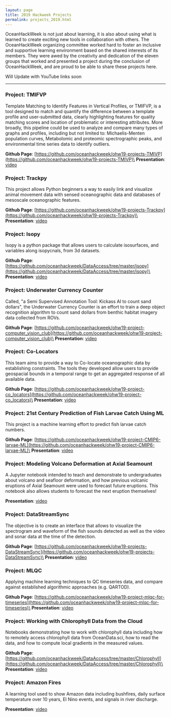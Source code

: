 ```yaml
---
layout: page
title: 2019 Hackweek Projects
permalink: projects_2019.html
---
```


OceanHackWeek is not just about learning, it is also about using what is learned to create exciting new tools in collaboration with others. The OceanHackWeek organizing committee worked hard to foster an inclusive and supportive learning environment based on the shared interests of its members. They were awed by the creativity and dedication of the eleven groups that worked and presented a project during the conclusion of OceanHackWeek, and are proud to be able to share these projects here.

Will Update with YouTube links soon


---

### Project: TMIFVP

Template Matching to Identify Features in Vertical Profiles, or TMIFVP, is a tool designed to match and quantify the difference between a template profile and user-submitted data, clearly highlighting features for quality matching scores and location of problematic or interesting attributes. More broadly, this pipeline could be used to analyze and compare many types of graphs and profiles, including but not limited to: Michaelis-Menten population curves, Metabolomic and proteomic spectrographic peaks, and environmental time series data to identify outliers.

**Github Page**: [https://github.com/oceanhackweek/ohw19-projects-TMIVP](https://github.com/oceanhackweek/ohw19-projects-TMIVP)\
**Presentation**: [video](https://www.dropbox.com/sh/lqvin95rcqyq4tq/AAAbrhKHy-ZUDA9F47LUKFj-a?dl=0&preview=proj1_TMIFVP.mp4)

### Project: Trackpy

This project allows Python beginners a way to easily link and visualize animal movement data with sensed oceanographic data and databases of mesoscale oceanographic features.


**Github Page**: [https://github.com/oceanhackweek/ohw19-projects-Trackpy](https://github.com/oceanhackweek/ohw19-projects-Trackpy)\
**Presentation**: [video](https://www.dropbox.com/sh/lqvin95rcqyq4tq/AAAbrhKHy-ZUDA9F47LUKFj-a?dl=0&preview=proj2_TRACKPY.mp4)

### Project: Isopy

Isopy is a python package that allows users to calculate isosurfaces, and variables along isopycnals, from 3d datasets.

**Github Page**: [https://github.com/oceanhackweek/DataAccess/tree/master/isopy](https://github.com/oceanhackweek/DataAccess/tree/master/isopy)\
**Presentation**: [video](https://www.dropbox.com/sh/lqvin95rcqyq4tq/AAAbrhKHy-ZUDA9F47LUKFj-a?dl=0&preview=proj3_ISOPY.mp4)

### Project: Underwater Currency Counter

Called, "a Semi Supervised Annotation Tool: Kickass AI to count sand dollars", the Underwater Currency Counter is an effort to train a deep object recognition algorithm to count sand dollars from benthic habitat imagery data collected from ROVs.

**Github Page**: [https://github.com/oceanhackweek/ohw19-project-computer_vision_club](https://github.com/oceanhackweek/ohw19-project-computer_vision_club)\
**Presentation**: [video](https://www.dropbox.com/sh/lqvin95rcqyq4tq/AAAbrhKHy-ZUDA9F47LUKFj-a?dl=0&preview=proj4_SANDDOLLARS.mp4)

### Project: Co-Locators

This team aims to provide a way to Co-locate oceanographic data by establishing constraints. The tools they developed allow users to provide geospacial bounds in a temporal range to get an aggregated response of all available data.

**Github Page**: [https://github.com/oceanhackweek/ohw19-project-co_locators](https://github.com/oceanhackweek/ohw19-project-co_locators)\
**Presentation**: [video](https://www.dropbox.com/sh/lqvin95rcqyq4tq/AAAbrhKHy-ZUDA9F47LUKFj-a?dl=0&preview=proj5_COLOCATORS.mp4)

### Project: 21st Century Prediction of Fish Larvae Catch Using ML

This project is a machine learning effort to predict fish larvae catch numbers.

**Github Page**: [https://github.com/oceanhackweek/ohw19-project-CMIP6-larvae-ML](https://github.com/oceanhackweek/ohw19-project-CMIP6-larvae-ML)\
**Presentation**: [video](https://youtube.com)

### Project: Modeling Volcano Deformation at Axial Seamount

A Jupyter notebook intended to teach and demonstrate to undergraduates about volcano and seafloor deformation, and how previous volcanic eruptions of Axial Seamount were used to forecast future eruptions. This notebook also allows students to forecast the next eruption themselves!

**Presentation**: [video](https://www.dropbox.com/sh/lqvin95rcqyq4tq/AAAbrhKHy-ZUDA9F47LUKFj-a?dl=0&preview=proj7_VOLCANOS.mp4)

### Project: DataStreamSync

The objective is to create an interface that allows to visualize the spectrogram and waveform of the fish sounds detected as well as the video and sonar data at the time of the detection.

**Github Page**: [https://github.com/oceanhackweek/ohw19-projects-DataStreamSync](https://github.com/oceanhackweek/ohw19-projects-DataStreamSync)\
**Presentation**: [video](https://www.dropbox.com/sh/lqvin95rcqyq4tq/AAAbrhKHy-ZUDA9F47LUKFj-a?dl=0&preview=proj8_DataStreamSync.mp4)

### Project: MLQC

Applying machine learning techniques to QC timeseries data, and compare against established algorithmic approaches (e.g. QARTOD).

**Github Page**: [https://github.com/oceanhackweek/ohw19-project-mlqc-for-timeseries](https://github.com/oceanhackweek/ohw19-project-mlqc-for-timeseries)\
**Presentation**: [video](https://www.dropbox.com/sh/lqvin95rcqyq4tq/AAAbrhKHy-ZUDA9F47LUKFj-a?dl=0&preview=proj9_MLQC.mp4)

### Project: Working with Chlorophyll Data from the Cloud

Notebooks demonstrating how to work with chlorophyll data including how to remotely access chlorophyll data from OceanData.sci, how to read the data, and how to compute local gradients in the measured values.

**Github Page**: [https://github.com/oceanhackweek/DataAccess/tree/master/Chlorophyll](https://github.com/oceanhackweek/DataAccess/tree/master/Chlorophyll)\
**Presentation**: [video](https://www.dropbox.com/sh/lqvin95rcqyq4tq/AAAbrhKHy-ZUDA9F47LUKFj-a?dl=0&preview=proj10_CHLOROPHYLL.mp4)

### Project: Amazon Fires

A learning tool used to show Amazon data including bushfires, daily surface temperature over 10 years, El Nino events, and signals in river discharge.

**Presentation**: [video](https://www.dropbox.com/sh/lqvin95rcqyq4tq/AAAbrhKHy-ZUDA9F47LUKFj-a?dl=0&preview=proj11_FIRES.mp4)
